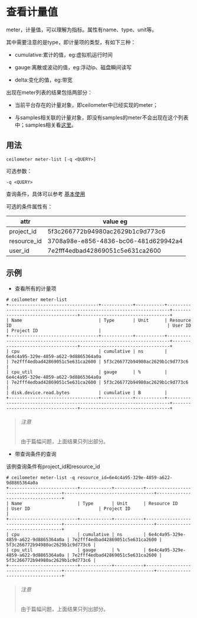 # 查看计量值 #

meter，计量值，可以理解为指标。属性有name、type、unit等。

其中需要注意的是type，即计量项的类型，有如下三种：

* cumulative:累计的值，eg:虚拟机运行时间

* gauge:离散或波动的值，eg:浮动ip、磁盘瞬间读写

* delta:变化的值，eg:带宽

出现在meter列表的结果包括两部分：

* 当前平台存在的计量对象，即ceilometer中已经实现的meter；

* 与samples相关联的计量对象，即没有samples的meter不会出现在这个列表中；samples相关看[这里](./sample_list.md)。

## 用法 ##

`ceilometer meter-list [-q <QUERY>]`

可选参数：

`-q <QUERY>`

查询条件，具体可以参考 [基本使用](./basic_usage.md)

可选的条件属性有：

| attr | value eg |
| -- | -- |
| project_id | 5f3c266772b94980ac2629b1c9d773c6 |
| resource_id | 3708a98e-e856-4836-bc06-481d629942a4 |
| user_id | 7e2fff4edbad42869051c5e631ca2600 |

## 示例 ##

* 查看所有的计量项

```
# ceilometer meter-list
+----------------------------------+------------+-----------+-----------------------------------------------------------------------+----------------------------------+----------------------------------+
| Name                             | Type       | Unit      | Resource ID                                                           | User ID                          | Project ID                       |
+----------------------------------+------------+-----------+-----------------------------------------------------------------------+----------------------------------+----------------------------------+
| cpu                              | cumulative | ns        | 6e4c4a95-329e-4859-a622-9d8865364a0a                                  | 7e2fff4edbad42869051c5e631ca2600 | 5f3c266772b94980ac2629b1c9d773c6 |
| cpu_util                         | gauge      | %         | 6e4c4a95-329e-4859-a622-9d8865364a0a                                  | 7e2fff4edbad42869051c5e631ca2600 | 5f3c266772b94980ac2629b1c9d773c6 |
| disk.device.read.bytes           | cumulative | B         |
+----------------------------------+------------+-----------+-----------------------------------------------------------------------+----------------------------------+----------------------------------+
```

> ###### 注意
> 由于篇幅问题，上面结果只列出部分。

* 带查询条件的查询

该例查询条件有project_id和resource_id

```
# ceilometer meter-list -q resource_id=6e4c4a95-329e-4859-a622-9d8865364a0a
+--------------------------+------------+-----------+--------------------------------------+----------------------------------+----------------------------------+
| Name                     | Type       | Unit      | Resource ID                          | User ID                          | Project ID                       |
+--------------------------+------------+-----------+--------------------------------------+----------------------------------+----------------------------------+
| cpu                      | cumulative | ns        | 6e4c4a95-329e-4859-a622-9d8865364a0a | 7e2fff4edbad42869051c5e631ca2600 | 5f3c266772b94980ac2629b1c9d773c6 |
| cpu_util                 | gauge      | %         | 6e4c4a95-329e-4859-a622-9d8865364a0a | 7e2fff4edbad42869051c5e631ca2600 | 5f3c266772b94980ac2629b1c9d773c6 |
+--------------------------+------------+-----------+--------------------------------------+----------------------------------+----------------------------------+
```
> ###### 注意
> 由于篇幅问题，上面结果只列出部分。
